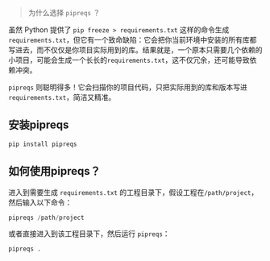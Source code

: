 > 为什么选择 `pipreqs` ？

虽然 Python 提供了 `pip freeze > requirements.txt` 这样的命令生成 `requirements.txt`，但它有一个致命缺陷：它会把你当前环境中安装的所有库都写进去，而不仅仅是你项目实际用到的库。结果就是，一个原本只需要几个依赖的小项目，可能会生成一个长长的`requirements.txt`，这不仅冗余，还可能导致依赖冲突。

`pipreqs` 则聪明得多！它会扫描你的项目代码，只把实际用到的库和版本写进 `requirements.txt`，简洁又精准。


## 安装pipreqs

```python
pip install pipreqs
```


## 如何使用pipreqs？

进入到需要生成 `requirements.txt` 的工程目录下，假设工程在`/path/project`，然后输入以下命令：

```python
pipreqs /path/project
```

或者直接进入到该工程目录下，然后运行 `pipreqs`：

```python
pipreqs .
```
